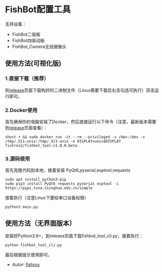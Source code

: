 # FishBot配置工具

支持设备：
- FishBot二驱板
- FishBot四驱动板
- FishBot_Camera无线摄像头


## 使用方法(可视化版)

### 1.直接下载（推荐）

到[release](https://github.com/fishros/fishbot_tool/releases)页面下载构好的二进制文件（Linux需要下载后右击勾选可执行）双击运行即可。

### 2.Docker使用

首先确保你的电脑安装了Docker，然后直接运行以下命令（注意，最新版本需要到[release](https://github.com/fishros/fishbot_tool/releases)页面查看）：

```
xhost + && sudo docker run -it --rm --privileged -v /dev:/dev -v /tmp/.X11-unix:/tmp/.X11-unix -e DISPLAY=unix$DISPLAY fishros2/fishbot_tool:v1.0.0.beta
```

### 3.源码使用
首先克隆代码到本地，接着安装 PyQt6,pyserial,esptool,requests
```
sudo apt install python3-pip
sudo pip3 install PyQt6 requests pyserial esptool -i https://pypi.tuna.tsinghua.edu.cn/simple
```

接着执行（注意Linux下要给串口设备权限）

```
python3 main.py
```


## 使用方法（无界面版本）

安装好Python3.8+，到release页面下载fishbot_tool_cli.py，接着执行：

```
python fishbot_tool_cli.py 
```

最后根据提示使用即可。



- Autor: [fishros](https://github.com/fishros)
